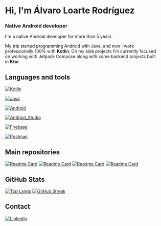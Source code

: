 # Hi, I'm Álvaro Loarte Rodríguez
### Native Android developer
I'm a native Android developer for more than 5 years. 

My trip started programming Android with Java, and now I work professionally 100% with **Kotlin**.  On my side projects I'm currently focused on working with Jetpack Compose along with some backend projects built in **Ktor**

## Languages and tools


[![Kotlin](https://img.shields.io/badge/Kotlin-0095D5?style=for-the-badge&logo=kotlin&logoColor=white&labelColor=101010)]()

[![Java](https://img.shields.io/badge/Java-007396?style=for-the-badge&logo=Java&logoColor=white&labelColor=101010)]()

[![Android](https://img.shields.io/badge/Android-3DDC84?style=for-the-badge&logo=android&logoColor=white&labelColor=101010)]()

[![Android_Studio](https://img.shields.io/badge/Android_Studio-3DDC84?style=for-the-badge&logo=android-studio&logoColor=white&labelColor=101010)]()

[![Firebase](https://img.shields.io/badge/Firebase-FFCA28?style=for-the-badge&logo=firebase&logoColor=white&labelColor=101010)]()

[![Postman](https://img.shields.io/badge/Postman-FC9003?logo=postman&style=for-the-badge&logoColor=white&labelColor=101011)]()


## Main repositories

[![Readme Card](https://github-readme-stats.vercel.app/api/pin/?username=aloarte&repo=Skintker&theme=nord)](https://github.com/aloarte/Skintker)
[![Readme Card](https://github-readme-stats.vercel.app/api/pin/?username=aloarte&repo=Hollow-Minds&theme=nord)](https://github.com/aloarte/Hollow-Minds) 
[![Readme Card](https://github-readme-stats.vercel.app/api/pin/?username=aloarte&repo=skintkvault&theme=nord)](https://github.com/aloarte/skintkvault) 
[![Readme Card](https://github-readme-stats.vercel.app/api/pin/?username=aloarte&repo=featuresExtractor&theme=nord)](https://github.com/aloarte/featuresExtractor) 

## GitHub Stats

[![Top Langs](https://github-readme-stats.vercel.app/api/top-langs/?username=aloarte&theme=nord&layout=compact&exclude_repo=EDBReports)](https://github.com/anuraghazra/github-readme-stats)
[![GitHub Streak](https://github-readme-streak-stats.herokuapp.com?user=aloarte&theme=nord&border_radius=4.9&date_format=j%20M%5B%20Y%5D)](https://git.io/streak-stats)

## Contact

[![LinkedIn](https://img.shields.io/badge/Linkedin-1295c2?style=for-the-badge&logo=linkedin&logoColor=white&labelColor=101010)](https://www.linkedin.com/in/alvaro-loarte-rodriguez)
